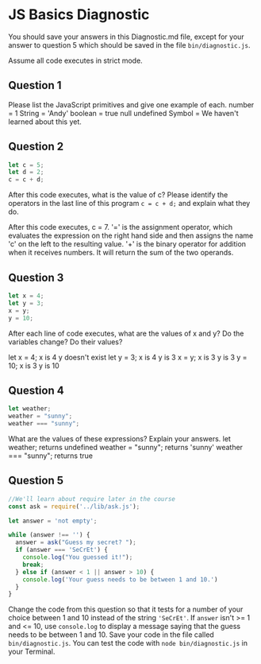 # JS Basics Diagnostic

You should save your answers in this Diagnostic.md file, except for your answer to
question 5 which should be saved in the file `bin/diagnostic.js`.

Assume all code executes in strict mode.

## Question 1

Please list the JavaScript primitives and give one example of each.
number = 1
String = 'Andy'
boolean = true
null
undefined
Symbol = We haven't learned about this yet.

## Question 2

```js
let c = 5;
let d = 2;
c = c + d;

```

After this code executes, what is the value of c?  Please identify the operators in the last line of this program `c = c + d;` and explain what they do.

After this code executes, c = 7.
'=' is the assignment operator, which evaluates the expression on the right hand side and then assigns the name 'c' on the left to the resulting value.  '+' is the binary operator for addition when it receives numbers.  It will return the sum of the two operands.

## Question 3

```js
let x = 4;
let y = 3;
x = y;
y = 10;
```

After each line of code executes, what are the values of x and y?  Do the variables change?  Do their values?

<!-- solution below -->
let x = 4; x is 4 y doesn't exist
let y = 3; x is 4 y is 3
x = y; x is 3 y is 3
y = 10; x is 3 y is 10


## Question 4

```js
let weather;
weather = "sunny";
weather === "sunny";
```

What are the values of these expressions?  Explain your answers.
let weather; returns undefined
weather = "sunny"; returns 'sunny'
weather === "sunny"; returns true

## Question 5

```js
//We'll learn about require later in the course
const ask = require('../lib/ask.js');

let answer = 'not empty';

while (answer !== '') {
  answer = ask("Guess my secret? ");
  if (answer === 'SeCrEt') {
    console.log("You guessed it!");
    break;
  } else if (answer < 1 || answer > 10) {
    console.log('Your guess needs to be between 1 and 10.')
  }
}
```

Change the code from this question so that it tests for a number of your choice
between 1 and 10 instead of the string `'SeCrEt'`.  If `answer` isn't >= 1 and
<= 10, use `console.log` to display a message saying that the guess needs to
be between 1 and 10.  Save your code in the file called `bin/diagnostic.js`.
You can test the code with `node bin/diagnostic.js` in your Terminal.
